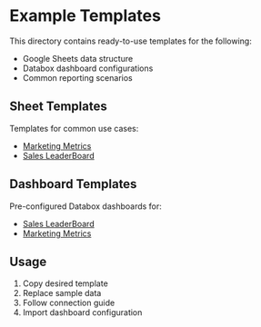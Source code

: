 # Example Templates

This directory contains ready-to-use templates for the following:
- Google Sheets data structure
- Databox dashboard configurations
- Common reporting scenarios

## Sheet Templates
Templates for common use cases:
- [Marketing Metrics](/examples/sheet-templates/marketing_metrics.xlsx)
- [Sales LeaderBoard](/examples/sheet-templates/sales_leaderboard.xlsx)

## Dashboard Templates
Pre-configured Databox dashboards for:
- [Sales LeaderBoard](https://app.databox.com/datawall/b7bd991e271f4832dd152a5225a2fea75d26ec867872d69)
- [Marketing Metrics](https://app.databox.com/datawall/afad939c3a2963795cce6ea6b0bbcd4a40cc48067874d82)

## Usage
1. Copy desired template
2. Replace sample data
3. Follow connection guide
4. Import dashboard configuration

